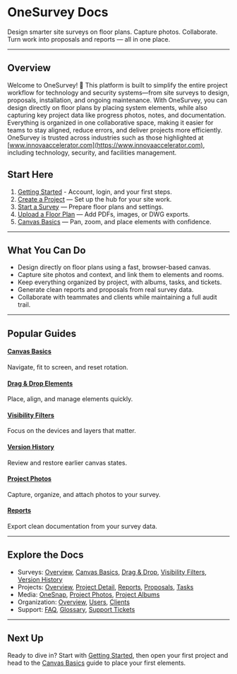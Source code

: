 # OneSurvey Docs

Design smarter site surveys on floor plans. Capture photos. Collaborate. Turn work into proposals and reports — all in one place.

---

## Overview

Welcome to OneSurvey! 🚀 This platform is built to simplify the entire project workflow for technology and security systems—from site surveys to design, proposals, installation, and ongoing maintenance. With OneSurvey, you can design directly on floor plans by placing system elements, while also capturing key project data like progress photos, notes, and documentation. Everything is organized in one collaborative space, making it easier for teams to stay aligned, reduce errors, and deliver projects more efficiently. OneSurvey is trusted across industries such as those highlighted at [www.innovaaccelerator.com](https://www.innovaaccelerator.com), including technology, security, and facilities management.

<!-- <div class="os-video">
  <a class="os-video-card" href="#" aria-label="Intro video placeholder">
    <div class="os-video-play" aria-hidden="true">
      <svg width="26" height="30" viewBox="0 0 26 30" xmlns="http://www.w3.org/2000/svg">
        <polygon points="0,0 26,15 0,30"></polygon>
      </svg>
    </div>
  </a>
  <div class="os-video-caption">Watch the OneSurvey overview (YouTube embed coming soon)</div>
</div> -->

## Start Here

1. [Getting Started](getting-started/creating-account.md) - Account, login, and your first steps.
2. [Create a Project](projects/create-project.md) — Set up the hub for your site work.
3. [Start a Survey](surveys/start-survey.md) — Prepare floor plans and settings.
4. [Upload a Floor Plan](surveys/upload-floor-plan.md) — Add PDFs, images, or DWG exports.
5. [Canvas Basics](surveys/canvas-basics.md) — Pan, zoom, and place elements with confidence.

---

## What You Can Do

- Design directly on floor plans using a fast, browser-based canvas.
- Capture site photos and context, and link them to elements and rooms.
- Keep everything organized by project, with albums, tasks, and tickets.
- Generate clean reports and proposals from real survey data.
- Collaborate with teammates and clients while maintaining a full audit trail.

---

## Popular Guides

<div class="os-grid">
  <div class="os-card">
    <h4><a href="surveys/canvas-basics.md">Canvas Basics</a></h4>
    <p>Navigate, fit to screen, and reset rotation.</p>
  </div>
  <div class="os-card">
    <h4><a href="surveys/drag-and-drop.md">Drag &amp; Drop Elements</a></h4>
    <p>Place, align, and manage elements quickly.</p>
  </div>
  <div class="os-card">
    <h4><a href="surveys/visibility-filters.md">Visibility Filters</a></h4>
    <p>Focus on the devices and layers that matter.</p>
  </div>
  <div class="os-card">
    <h4><a href="surveys/version-history.md">Version History</a></h4>
    <p>Review and restore earlier canvas states.</p>
  </div>
  <div class="os-card">
    <h4><a href="media/project-photos.md">Project Photos</a></h4>
    <p>Capture, organize, and attach photos to your survey.</p>
  </div>
  <div class="os-card">
    <h4><a href="projects/reports.md">Reports</a></h4>
    <p>Export clean documentation from your survey data.</p>
  </div>
</div>

---

## Explore the Docs

- Surveys: [Overview](surveys/index.md), [Canvas Basics](surveys/canvas-basics.md), [Drag &amp; Drop](surveys/drag-and-drop.md), [Visibility Filters](surveys/visibility-filters.md), [Version History](surveys/version-history.md)
- Projects: [Overview](projects/index.md), [Project Detail](projects/project-detail.md), [Reports](projects/reports.md), [Proposals](projects/proposals.md), [Tasks](projects/tasks.md)
- Media: [OneSnap](media/onesnap.md), [Project Photos](media/project-photos.md), [Project Albums](projects/project-albums.md)
- Organization: [Overview](organization/index.md), [Users](organization/users.md), [Clients](organization/clients.md)
- Support: [FAQ](support/faq.md), [Glossary](support/glossary.md), [Support Tickets](support/tickets.md)

---

## Next Up

Ready to dive in? Start with [Getting Started](getting-started/creating-account.md), then open your first project and head to the [Canvas Basics](surveys/canvas-basics.md) guide to place your first elements.
